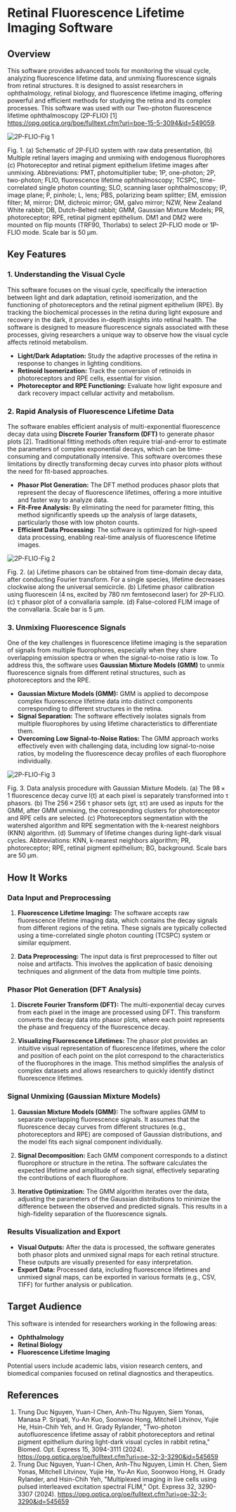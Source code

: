 # Retinal Fluorescence Lifetime Imaging Software

## Overview

This software provides advanced tools for monitoring the visual cycle, analyzing fluorescence lifetime data, and unmixing fluorescence signals from retinal structures. It is designed to assist researchers in ophthalmology, retinal biology, and fluorescence lifetime imaging, offering powerful and efficient methods for studying the retina and its complex processes. This software was used with our Two-photon fluorescence lifetime ophthalmoscopy (2P-FLIO) [1] https://opg.optica.org/boe/fulltext.cfm?uri=boe-15-5-3094&id=549059.

![2P-FLIO-Fig  1](https://github.com/user-attachments/assets/e9cd17ed-0c06-47b8-9006-1d9356ba70dd)

Fig. 1. (a) Schematic of 2P-FLIO system with raw data presentation, (b) Multiple retinal layers imaging and unmixing with endogenous fluorophores (c) Photoreceptor and retinal pigment epithelium lifetime images after unmixing. Abbreviations: PMT, photomultiplier tube; 1P, one-photon; 2P, two-photon; FLIO, fluorescence lifetime ophthalmoscopy; TCSPC, time-correlated single photon counting; SLO, scanning laser ophthalmoscopy; IP, image plane; P, pinhole; L, lens; PBS, polarizing beam splitter; EM, emission filter; M, mirror; DM, dichroic mirror; GM, galvo mirror; NZW, New Zealand White rabbit; DB, Dutch-Belted rabbit; GMM, Gaussian Mixture Models; PR, photoreceptor; RPE, retinal pigment epithelium. DM1 and DM2 were mounted on flip mounts (TRF90, Thorlabs) to select 2P-FLIO mode or 1P-FLIO mode. Scale bar is 50 µm.

## Key Features

### 1. Understanding the Visual Cycle
This software focuses on the visual cycle, specifically the interaction between light and dark adaptation, retinoid isomerization, and the functioning of photoreceptors and the retinal pigment epithelium (RPE). By tracking the biochemical processes in the retina during light exposure and recovery in the dark, it provides in-depth insights into retinal health. The software is designed to measure fluorescence signals associated with these processes, giving researchers a unique way to observe how the visual cycle affects retinoid metabolism.

- **Light/Dark Adaptation:** Study the adaptive processes of the retina in response to changes in lighting conditions.
- **Retinoid Isomerization:** Track the conversion of retinoids in photoreceptors and RPE cells, essential for vision.
- **Photoreceptor and RPE Functioning:** Evaluate how light exposure and dark recovery impact cellular activity and metabolism.

### 2. Rapid Analysis of Fluorescence Lifetime Data
The software enables efficient analysis of multi-exponential fluorescence decay data using **Discrete Fourier Transform (DFT)** to generate phasor plots [2]. Traditional fitting methods often require trial-and-error to estimate the parameters of complex exponential decays, which can be time-consuming and computationally intensive. This software overcomes these limitations by directly transforming decay curves into phasor plots without the need for fit-based approaches.

- **Phasor Plot Generation:** The DFT method produces phasor plots that represent the decay of fluorescence lifetimes, offering a more intuitive and faster way to analyze data.
- **Fit-Free Analysis:** By eliminating the need for parameter fitting, this method significantly speeds up the analysis of large datasets, particularly those with low photon counts.
- **Efficient Data Processing:** The software is optimized for high-speed data processing, enabling real-time analysis of fluorescence lifetime images.

![2P-FLIO-Fig  2](https://github.com/user-attachments/assets/8f0b0dd4-2821-45df-b40a-0864a61566fc)

Fig. 2. (a) Lifetime phasors can be obtained from time-domain decay data, after conducting Fourier transform. For a single species, lifetime decreases clockwise along the universal semicircle. (b) Lifetime phasor calibration using fluorescein (4 ns, excited by 780 nm femtosecond laser) for 2P-FLIO. (c) τ phasor plot of a convallaria sample. (d) False-colored FLIM image of the convallaria. Scale bar is 5 µm.

### 3. Unmixing Fluorescence Signals
One of the key challenges in fluorescence lifetime imaging is the separation of signals from multiple fluorophores, especially when they share overlapping emission spectra or when the signal-to-noise ratio is low. To address this, the software uses **Gaussian Mixture Models (GMM)** to unmix fluorescence signals from different retinal structures, such as photoreceptors and the RPE.

- **Gaussian Mixture Models (GMM):** GMM is applied to decompose complex fluorescence lifetime data into distinct components corresponding to different structures in the retina.
- **Signal Separation:** The software effectively isolates signals from multiple fluorophores by using lifetime characteristics to differentiate them.
- **Overcoming Low Signal-to-Noise Ratios:** The GMM approach works effectively even with challenging data, including low signal-to-noise ratios, by modeling the fluorescence decay profiles of each fluorophore individually.
  
![2P-FLIO-Fig  3](https://github.com/user-attachments/assets/478e53a1-5edc-458c-95b6-69d8b2b4d5a0)

Fig. 3. Data analysis procedure with Gaussian Mixture Models. (a) The 98 × 1 fluorescence decay curve I(t) at each pixel is separately transformed into τ phasors. (b) The 256 × 256 τ phasor sets (gτ, sτ) are used as inputs for the GMM, after GMM unmixing, the corresponding clusters for photoreceptor and RPE cells are selected. (c) Photoreceptors segmentation with the watershed algorithm and RPE segmentation with the k-nearest neighbors (KNN) algorithm. (d) Summary of lifetime changes during light-dark visual cycles. Abbreviations: KNN, k-nearest neighbors algorithm; PR, photoreceptor; RPE, retinal pigment epithelium; BG, background. Scale bars are 50 µm.

## How It Works

### Data Input and Preprocessing
1. **Fluorescence Lifetime Imaging:** The software accepts raw fluorescence lifetime imaging data, which contains the decay signals from different regions of the retina. These signals are typically collected using a time-correlated single photon counting (TCSPC) system or similar equipment.
   
2. **Data Preprocessing:** The input data is first preprocessed to filter out noise and artifacts. This involves the application of basic denoising techniques and alignment of the data from multiple time points.

### Phasor Plot Generation (DFT Analysis)
1. **Discrete Fourier Transform (DFT):** The multi-exponential decay curves from each pixel in the image are processed using DFT. This transform converts the decay data into phasor plots, where each point represents the phase and frequency of the fluorescence decay.

2. **Visualizing Fluorescence Lifetimes:** The phasor plot provides an intuitive visual representation of fluorescence lifetimes, where the color and position of each point on the plot correspond to the characteristics of the fluorophores in the image. This method simplifies the analysis of complex datasets and allows researchers to quickly identify distinct fluorescence lifetimes.

### Signal Unmixing (Gaussian Mixture Models)
1. **Gaussian Mixture Models (GMM):** The software applies GMM to separate overlapping fluorescence signals. It assumes that the fluorescence decay curves from different structures (e.g., photoreceptors and RPE) are composed of Gaussian distributions, and the model fits each signal component individually.

2. **Signal Decomposition:** Each GMM component corresponds to a distinct fluorophore or structure in the retina. The software calculates the expected lifetime and amplitude of each signal, effectively separating the contributions of each fluorophore.

3. **Iterative Optimization:** The GMM algorithm iterates over the data, adjusting the parameters of the Gaussian distributions to minimize the difference between the observed and predicted signals. This results in a high-fidelity separation of the fluorescence signals.

### Results Visualization and Export
- **Visual Outputs:** After the data is processed, the software generates both phasor plots and unmixed signal maps for each retinal structure. These outputs are visually presented for easy interpretation.
- **Export Data:** Processed data, including fluorescence lifetimes and unmixed signal maps, can be exported in various formats (e.g., CSV, TIFF) for further analysis or publication.

## Target Audience

This software is intended for researchers working in the following areas:

- **Ophthalmology**  
- **Retinal Biology**  
- **Fluorescence Lifetime Imaging**

Potential users include academic labs, vision research centers, and biomedical companies focused on retinal diagnostics and therapeutics.

## References
1. Trung Duc Nguyen, Yuan-I Chen, Anh-Thu Nguyen, Siem Yonas, Manasa P. Sripati, Yu-An Kuo, Soonwoo Hong, Mitchell Litvinov, Yujie He, Hsin-Chih Yeh, and H. Grady Rylander, "Two-photon autofluorescence lifetime assay of rabbit photoreceptors and retinal pigment epithelium during light-dark visual cycles in rabbit retina," Biomed. Opt. Express 15, 3094-3111 (2024). https://opg.optica.org/oe/fulltext.cfm?uri=oe-32-3-3290&id=545659
2. Trung Duc Nguyen, Yuan-I Chen, Anh-Thu Nguyen, Limin H. Chen, Siem Yonas, Mitchell Litvinov, Yujie He, Yu-An Kuo, Soonwoo Hong, H. Grady Rylander, and Hsin-Chih Yeh, "Multiplexed imaging in live cells using pulsed interleaved excitation spectral FLIM," Opt. Express 32, 3290-3307 (2024). https://opg.optica.org/oe/fulltext.cfm?uri=oe-32-3-3290&id=545659


